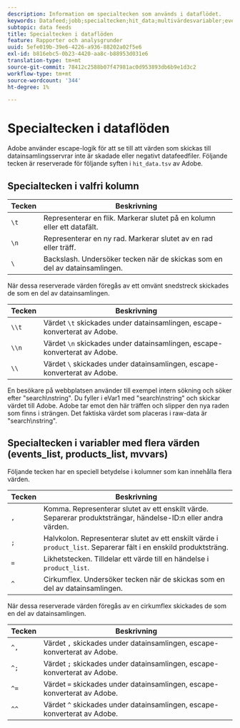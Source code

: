 ```yaml
---
description: Information om specialtecken som används i dataflödet.
keywords: Datafeed;jobb;specialtecken;hit_data;multivärdesvariabler;events_list;products_list;mvvars
subtopic: data feeds
title: Specialtecken i dataflöden
feature: Rapporter och analysgrunder
uuid: 5efe019b-39e6-4226-a936-88202a02f5e6
exl-id: b816ebc5-0b23-4420-aa8c-b88953d031e6
translation-type: tm+mt
source-git-commit: 78412c2588b07f47981ac0d953893db6b9e1d3c2
workflow-type: tm+mt
source-wordcount: '344'
ht-degree: 1%

---
```


# Specialtecken i dataflöden

Adobe använder escape-logik för att se till att värden som skickas till datainsamlingsservrar inte är skadade eller negativt datafeedfiler. Följande tecken är reserverade för följande syften i `hit_data.tsv` av Adobe.

## Specialtecken i valfri kolumn

| Tecken | Beskrivning |
|--- |--- |
| `\t` | Representerar en flik. Markerar slutet på en kolumn eller ett datafält. |
| `\n` | Representerar en ny rad. Markerar slutet av en rad eller träff. |
| `\` | Backslash. Undersöker tecken när de skickas som en del av datainsamlingen. |

När dessa reserverade värden föregås av ett omvänt snedstreck skickades de som en del av datainsamlingen.

| Tecken | Beskrivning |
|--- |--- |
| `\\t` | Värdet `\t` skickades under datainsamlingen, escape-konverterat av Adobe. |
| `\\n` | Värdet `\n` skickades under datainsamlingen, escape-konverterat av Adobe. |
| `\\` | Värdet `\` skickades under datainsamlingen, escape-konverterat av Adobe. |

En besökare på webbplatsen använder till exempel intern sökning och söker efter &quot;search\nstring&quot;. Du fyller i eVar1 med &quot;search\nstring&quot; och skickar värdet till Adobe. Adobe tar emot den här träffen och slipper den nya raden som finns i strängen. Det faktiska värdet som placeras i raw-data är &quot;search\\nstring&quot;.

## Specialtecken i variabler med flera värden (events_list, products_list, mvvars)

Följande tecken har en speciell betydelse i kolumner som kan innehålla flera värden.

| Tecken | Beskrivning |
|--- |--- |
| `,` | Komma. Representerar slutet av ett enskilt värde. Separerar produktsträngar, händelse-ID:n eller andra värden. |
| `;` | Halvkolon. Representerar slutet av ett enskilt värde i `product_list`. Separerar fält i en enskild produktsträng. |
| `=` | Likhetstecken. Tilldelar ett värde till en händelse i `product_list`. |
| `^` | Cirkumflex. Undersöker tecken när de skickas som en del av datainsamlingen. |

När dessa reserverade värden föregås av en cirkumflex skickades de som en del av datainsamlingen.

| Tecken | Beskrivning |
|--- |--- |
| `^,` | Värdet `,` skickades under datainsamlingen, escape-konverterat av Adobe. |
| `^;` | Värdet `;` skickades under datainsamlingen, escape-konverterat av Adobe. |
| `^=` | Värdet `=` skickades under datainsamlingen, escape-konverterat av Adobe. |
| `^^` | Värdet `^` skickades under datainsamlingen, escape-konverterat av Adobe. |
